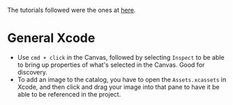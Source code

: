 The tutorials followed were the ones at [here](https://developer.apple.com/tutorials/swiftui/).

# General Xcode
* Use `cmd + click` in the Canvas, followed by selecting `Inspect` to be able to bring up properties of what's selected in the Canvas. Good for discovery.
* To add an image to the catalog, you have to open the `Assets.xcassets` in Xcode, and then click and drag your image into that pane to have it be able to be referenced in the project.